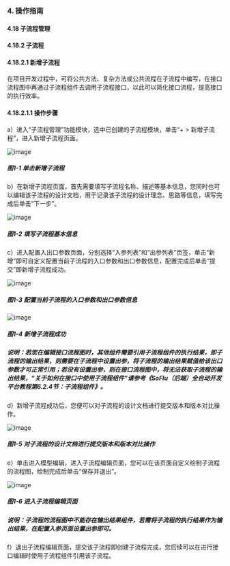 ### 4. 操作指南

#### 4.18 子流程管理

#### 4.18.2 子流程

#### 4.18.2.1 新增子流程

在项目开发过程中，可将公共方法、复杂方法或公共流程在子流程中编写，在接口流程图中再通过子流程组件去调用子流程接口，以此可以简化接口流程，提高接口的执行效率。

#### 4.18.2.1.1 操作步骤

a）进入“子流程管理”功能模块，选中已创建的子流程模块，单击“+ > 新增子流程”，进入新增子流程页面。

![image](https://user-images.githubusercontent.com/79617492/199453302-f90dfbef-412a-4a40-9e7a-30cbbc941fb5.png)

##### 图1-1 单击新增子流程

b）在新增子流程页面，首先需要填写子流程名称、描述等基本信息，您同时也可以编辑该子流程的设计文档，用于记录该子流程的设计理念、思路等信息，填写完成后单击“下一步”。

![image](https://user-images.githubusercontent.com/79617492/199453331-8572fe21-db12-4f69-a16f-5eb37293f18a.png)

##### 图1-2 填写子流程基本信息

c）进入配置入出口参数页面，分别选择“入参列表”和“出参列表”页签，单击“新增”即可自定义配置当前子流程的入口参数和出口参数信息，配置完成后单击“提交”即新增子流程成功。

![image](https://user-images.githubusercontent.com/79617492/199453351-e274d652-1439-47e7-8e9d-5865057285ee.png)

##### 图1-3 配置当前子流程的入口参数和出口参数信息

![image](https://user-images.githubusercontent.com/79617492/199453405-b45508e7-eb83-4409-8111-340d419f6fdc.png)

##### 图1-4 新增子流程成功

##### 说明：若您在编辑接口流程图时，其他组件需要引用子流程组件的执行结果，即子流程的输出结果，则需要在子流程中设置出参，将子流程的输出结果赋值给该出口参数才可正常引用；若没有设置出参，则在接口流程图中，将无法获取子流程的输出结果，“关于如何在接口中使用子流程组件”请参考《SoFlu（后端）全自动开发平台教程第6.2.4节：子流程组件》。

d）新增子流程成功后，您便可以对子流程的设计文档进行提交版本和版本对比操作。

![image](https://user-images.githubusercontent.com/79617492/199453446-471af0c1-0cbc-4469-a605-8e2c04f547ae.png)

##### 图1-5 对子流程的设计文档进行提交版本和版本对比操作

e）单击进入模型编辑，进入子流程编辑页面，您可以在该页面自定义绘制子流程的流程图，绘制完成后单击“保存并退出”。

![image](https://user-images.githubusercontent.com/79617492/199453477-be708cf6-df7e-4167-8676-ebd625f1d77a.png)

##### 图1-6 进入子流程编辑页面

##### 说明：子流程的流程图中不能存在输出结果组件，若需将子流程的执行结果作为输出结果，在配置入参页面设置出参即可。

f）退出子流程编辑页面，提交该子流程即创建子流程完成，您后续可以在进行接口编辑时使用子流程组件引用该子流程。
